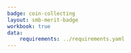 ```yaml
---
badge: coin-collecting
layout: smb-merit-badge
workbook: true
data:
    requirements: ../requirements.yaml
---
```

